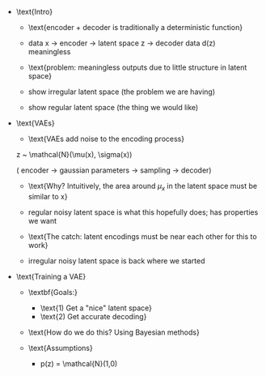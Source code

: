 - \text{Intro}

  * \text{encoder + decoder is traditionally a deterministic function}

  * data x -> encoder -> latent space z -> decoder data d(z) meaningless

  * \text{problem: meaningless outputs due to little structure in latent space}

  * show irregular latent space (the problem we are having)

  * show regular latent space (the thing we would like)

- \text{VAEs}

  * \text{VAEs add noise to the encoding process}

  z ~ \mathcal{N}(\mu(x), \sigma(x))

  ( encoder -> gaussian parameters -> sampling -> decoder)

  * \text{Why? Intuitively, the area around $\mu_x$ in the latent space must be similar to x}

  * regular noisy latent space is what this hopefully does; has properties we want

  * \text{The catch: latent encodings must be near each other for this to work}

  * irregular noisy latent space is back where we started

- \text{Training a VAE}

  * \textbf{Goals:}
    - \text{1) Get a "nice" latent space}
    - \text{2) Get accurate decoding}

  * \text{How do we do this? Using Bayesian methods}

  * \text{Assumptions}
    - p(z) = \mathcal{N}(1,0)